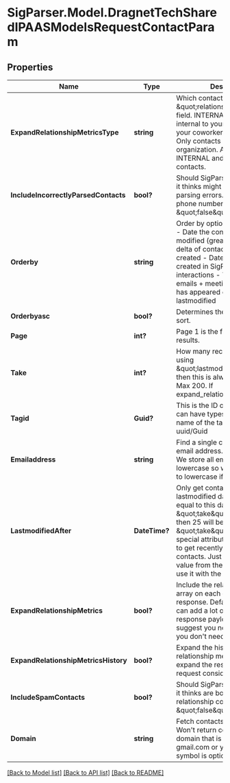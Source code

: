 # SigParser.Model.DragnetTechSharedIPAASModelsRequestContactParam
## Properties

Name | Type | Description | Notes
------------ | ------------- | ------------- | -------------
**ExpandRelationshipMetricsType** | **string** | Which contacts should be in the \&quot;relationship_metrics\&quot; field.    INTERNAL &#x3D; Only contacts internal to your organization (ie. your coworkers).   EXTERNAL &#x3D; Only contacts outside of your organization.  ALL &#x3D; Both INTERNAL and EXTERNAL contacts. | [optional] 
**IncludeIncorrectlyParsedContacts** | **bool?** | Should SigParser return contacts it thinks might have email parsing errors. For example, bad phone numbers. Default \&quot;false\&quot; | [optional] 
**Orderby** | **string** | Order by options:                - lastmodified - Date the contact was last modified (great for fetching a delta of contact changes).  - created - Date the contact was created in SigParser.  - interactions - Total number of emails + meetings the contact has appeared on.    Defaults to lastmodified | [optional] 
**Orderbyasc** | **bool?** | Determines the direction of the sort. | [optional] 
**Page** | **int?** | Page 1 is the first page of results. | [optional] 
**Take** | **int?** | How many records per page. If using \&quot;lastmodified_after\&quot; then this is always at least 25. Max 200. If expand_relationship_metrics is | [optional] 
**Tagid** | **Guid?** | This is the ID of the tag. A tag can have types. This isn&#39;t the name of the tag. It will look like a uuid/Guid | [optional] 
**Emailaddress** | **string** | Find a single contact record by email address. Matches exactly.   We store all email addresses as lowercase so we&#39;ll convert this to lowercase if it uppercase. | [optional] 
**LastmodifiedAfter** | **DateTime?** | Only get contacts with a lastmodified date greater than or equal to this date. If \&quot;take\&quot; is less than 25 then 25 will be used as the \&quot;take\&quot;.  This is a special attribute that allows you to get recently modified contacts. Just store the max value from the last request and use it with the next request. | [optional] 
**ExpandRelationshipMetrics** | **bool?** | Include the relationship_metrics array on each contact in the response. Default &#x3D; false.  This can add a lot of size to the response payload so  so it is suggest you not include it when you don&#39;t need it. | [optional] 
**ExpandRelationshipMetricsHistory** | **bool?** | Expand the history within the relationship metrics. This may expand the response size of the request considerably. | [optional] 
**IncludeSpamContacts** | **bool?** | Should SigParser return contacts it thinks are bots or not real relationship contacts. Default \&quot;false\&quot; | [optional] 
**Domain** | **string** | Fetch contacts by email domain. Won&#39;t return contacts in an email domain that is public like gmail.com or yahoo.com.  The @ symbol is optional. | [optional] 

[[Back to Model list]](../README.md#documentation-for-models) [[Back to API list]](../README.md#documentation-for-api-endpoints) [[Back to README]](../README.md)

